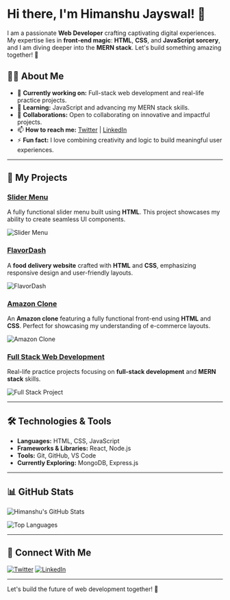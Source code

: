# Hi there, I'm Himanshu Jayswal! 👋

I am a passionate **Web Developer** crafting captivating digital experiences. My expertise lies in **front-end magic**: **HTML**, **CSS**, and **JavaScript sorcery**, and I am diving deeper into the **MERN stack**. Let's build something amazing together! 🚀

## 🙋‍♂️ About Me
- 🔭 **Currently working on:** Full-stack web development and real-life practice projects.
- 🌱 **Learning:** JavaScript and advancing my MERN stack skills.
- 🤝 **Collaborations:** Open to collaborating on innovative and impactful projects.
- 📫 **How to reach me:** [Twitter](https://twitter.com/HimanshuJaysw14) | [LinkedIn](https://linkedin.com/in/himanshu-jayswal)
- ⚡ **Fun fact:** I love combining creativity and logic to build meaningful user experiences.

---

## 🚀 My Projects

### [Slider Menu](https://github.com/himanshujays29/slider-menu)  
A fully functional slider menu built using **HTML**. This project showcases my ability to create seamless UI components.

![Slider Menu](https://via.placeholder.com/600x300?text=Slider+Menu+Project)

### [FlavorDash](https://github.com/himanshujays29/FlavorDash)  
A **food delivery website** crafted with **HTML** and **CSS**, emphasizing responsive design and user-friendly layouts.

![FlavorDash](https://via.placeholder.com/600x300?text=FlavorDash+Project)

### [Amazon Clone](https://github.com/himanshujays29/Amazon-clone)  
An **Amazon clone** featuring a fully functional front-end using **HTML** and **CSS**. Perfect for showcasing my understanding of e-commerce layouts.

![Amazon Clone](https://via.placeholder.com/600x300?text=Amazon+Clone+Project)

### [Full Stack Web Development](https://github.com/himanshujays29/Full-Stack-web-devlopment)  
Real-life practice projects focusing on **full-stack development** and **MERN stack** skills.

![Full Stack Project](https://via.placeholder.com/600x300?text=Full+Stack+Development)

---

## 🛠️ Technologies & Tools

- **Languages:** HTML, CSS, JavaScript
- **Frameworks & Libraries:** React, Node.js
- **Tools:** Git, GitHub, VS Code
- **Currently Exploring:** MongoDB, Express.js

---

## 📊 GitHub Stats

![Himanshu's GitHub Stats](https://github-readme-stats.vercel.app/api?username=himanshujays29&show_icons=true&theme=dark)

![Top Languages](https://github-readme-stats.vercel.app/api/top-langs/?username=himanshujays29&layout=compact&theme=dark)

---

## 🔗 Connect With Me

[![Twitter](https://img.shields.io/badge/Twitter-%231DA1F2.svg?style=for-the-badge&logo=Twitter&logoColor=white)](https://twitter.com/HimanshuJaysw14)
[![LinkedIn](https://img.shields.io/badge/LinkedIn-%230077B5.svg?style=for-the-badge&logo=LinkedIn&logoColor=white)](https://linkedin.com/in/himanshu-jayswal)

---

Let's build the future of web development together! 🌟
